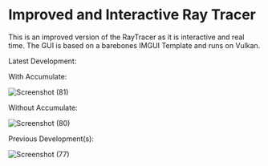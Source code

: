 # Improved and Interactive Ray Tracer

This is an improved version of the RayTracer as it is interactive and real time. The GUI is based on a barebones IMGUI Template and runs on Vulkan.

Latest Development:

With Accumulate:

![Screenshot (81)](https://github.com/TessellatedIRL/OpenCVCollegeProject/assets/90257847/5e476af1-8711-4e8d-931b-baa3d540497a)


Without Accumulate:

![Screenshot (80)](https://github.com/TessellatedIRL/OpenCVCollegeProject/assets/90257847/1eced34d-7d7b-434a-8457-7201eaca96a9)


Previous Development(s):

![Screenshot (77)](https://user-images.githubusercontent.com/90257847/226939341-cebb647a-b41f-4aab-8b92-164d0f0796ff.png)
